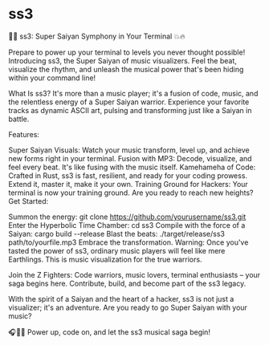 # ss3
🎵🐉 ss3: Super Saiyan Symphony in Your Terminal 💥🔥

Prepare to power up your terminal to levels you never thought possible! Introducing ss3, the Super Saiyan of music visualizers. Feel the beat, visualize the rhythm, and unleash the musical power that's been hiding within your command line!

What Is ss3?
It's more than a music player; it's a fusion of code, music, and the relentless energy of a Super Saiyan warrior. Experience your favorite tracks as dynamic ASCII art, pulsing and transforming just like a Saiyan in battle.

Features:

Super Saiyan Visuals: Watch your music transform, level up, and achieve new forms right in your terminal.
Fusion with MP3: Decode, visualize, and feel every beat. It's like fusing with the music itself.
Kamehameha of Code: Crafted in Rust, ss3 is fast, resilient, and ready for your coding prowess. Extend it, master it, make it your own.
Training Ground for Hackers: Your terminal is now your training ground. Are you ready to reach new heights?
Get Started:

Summon the energy: git clone https://github.com/yourusername/ss3.git
Enter the Hyperbolic Time Chamber: cd ss3
Compile with the force of a Saiyan: cargo build --release
Blast the beats: ./target/release/ss3 path/to/yourfile.mp3
Embrace the transformation.
Warning: Once you've tasted the power of ss3, ordinary music players will feel like mere Earthlings. This is music visualization for the true warriors.

Join the Z Fighters:
Code warriors, music lovers, terminal enthusiasts – your saga begins here. Contribute, build, and become part of the ss3 legacy.

With the spirit of a Saiyan and the heart of a hacker, ss3 is not just a visualizer; it's an adventure. Are you ready to go Super Saiyan with your music?

🎧🌌👊 Power up, code on, and let the ss3 musical saga begin!
